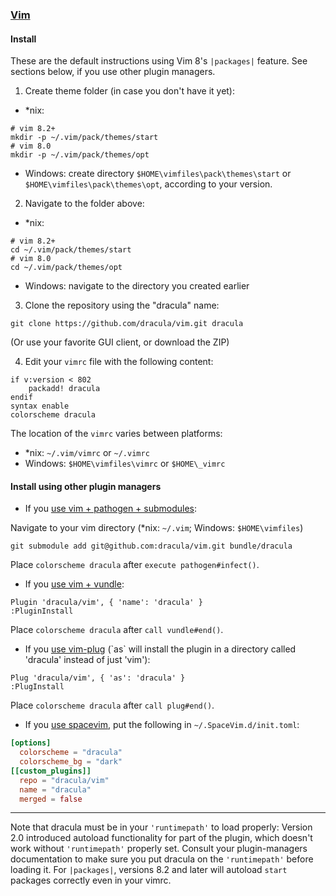 ### [Vim](http://www.vim.org/)

#### Install

These are the default instructions using Vim 8's `|packages|` feature. See
sections below, if you use other plugin managers.

1. Create theme folder (in case you don't have it yet):


- \*nix:
```
# vim 8.2+
mkdir -p ~/.vim/pack/themes/start
# vim 8.0
mkdir -p ~/.vim/pack/themes/opt
```

- Windows: create directory `$HOME\vimfiles\pack\themes\start` or
  `$HOME\vimfiles\pack\themes\opt`, according to your version.

2. Navigate to the folder above:


- \*nix:
```
# vim 8.2+
cd ~/.vim/pack/themes/start
# vim 8.0
cd ~/.vim/pack/themes/opt
```

- Windows: navigate to the directory you created earlier

3. Clone the repository using the "dracula" name:

```
git clone https://github.com/dracula/vim.git dracula
```
(Or use your favorite GUI client, or download the ZIP)

4. Edit your `vimrc` file with the following content:

```
if v:version < 802
    packadd! dracula
endif
syntax enable
colorscheme dracula
```

The location of the `vimrc` varies between platforms:
- \*nix: `~/.vim/vimrc` or `~/.vimrc`
- Windows: `$HOME\vimfiles\vimrc` or `$HOME\_vimrc`

#### Install using other plugin managers

- If you [use vim + pathogen + submodules](http://vimcasts.org/episodes/synchronizing-plugins-with-git-submodules-and-pathogen/):

Navigate to your vim directory (\*nix: `~/.vim`; Windows: `$HOME\vimfiles`)

    git submodule add git@github.com:dracula/vim.git bundle/dracula

Place `colorscheme dracula` after `execute pathogen#infect()`.

- If you [use vim + vundle](https://github.com/VundleVim/Vundle):

```vim
Plugin 'dracula/vim', { 'name': 'dracula' }
:PluginInstall
```

Place `colorscheme dracula` after `call vundle#end()`.

- If you [use vim-plug](https://github.com/junegunn/vim-plug) (\`as\` will install
the plugin in a directory called 'dracula' instead of just 'vim'):

```vim
Plug 'dracula/vim', { 'as': 'dracula' }
:PlugInstall
```

Place `colorscheme dracula` after `call plug#end()`.

- If you [use spacevim](https://spacevim.org), put the
following in `~/.SpaceVim.d/init.toml`:

```toml
[options]
  colorscheme = "dracula"
  colorscheme_bg = "dark"
[[custom_plugins]]
  repo = "dracula/vim"
  name = "dracula"
  merged = false
```

---

Note that dracula must be in your `'runtimepath'` to load properly: Version 2.0
introduced autoload functionality for part of the plugin, which doesn't work
without `'runtimepath'` properly set. Consult your plugin-managers documentation
to make sure you put dracula on the `'runtimepath'` before loading it. For
`|packages|`, versions 8.2 and later will autoload `start` packages
correctly even in your vimrc.
